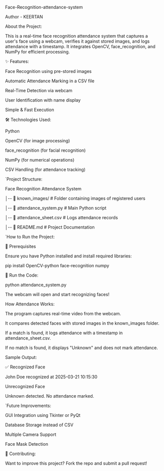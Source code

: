 Face-Recognition-attendance-system



Author - KEERTAN

About the Project:



This is a real-time face recognition attendance system that captures a user's face using a webcam, verifies it against stored images, and logs attendance with a timestamp. It integrates OpenCV, face_recognition, and NumPy for efficient processing.



✨ Features:



Face Recognition using pre-stored images

Automatic Attendance Marking in a CSV file

Real-Time Detection via webcam

User Identification with name display

Simple & Fast Execution

🛠 Technologies Used:



Python

OpenCV (for image processing)

face_recognition (for facial recognition)

NumPy (for numerical operations)

CSV Handling (for attendance tracking)

`Project Structure:



Face Recognition Attendance System



│-- 📂 known_images/ # Folder containing images of registered users



│-- 📄 attendance_system.py # Main Python script



│-- 📄 attendance_sheet.csv # Logs attendance records



│-- 📜 README.md # Project Documentation



`How to Run the Project:



🔹 Prerequisites



Ensure you have Python installed and install required libraries:



pip install OpenCV-python face-recognition numpy



🔹 Run the Code:



python attendance_system.py



The webcam will open and start recognizing faces!



How Attendance Works:



The program captures real-time video from the webcam.

It compares detected faces with stored images in the known_images folder.

If a match is found, it logs attendance with a timestamp in attendance_sheet.csv.

If no match is found, it displays "Unknown" and does not mark attendance.

Sample Output:



✅ Recognized Face



John Doe recognized at 2025-03-21 10:15:30



Unrecognized Face



Unknown detected. No attendance marked.



`Future Improvements:



GUI Integration using Tkinter or PyQt

Database Storage instead of CSV

Multiple Camera Support

Face Mask Detection

🤝 Contributing:



Want to improve this project? Fork the repo and submit a pull request!
